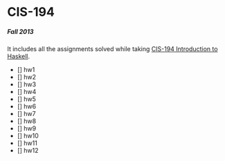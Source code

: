 # CIS-194
##### Fall 2013

It includes all the assignments solved while taking [CIS-194 Introduction to Haskell](https://www.cis.upenn.edu/~cis194/spring13/lectures.html).

- [] hw1
- [] hw2
- [] hw3
- [] hw4
- [] hw5
- [] hw6
- [] hw7
- [] hw8
- [] hw9
- [] hw10
- [] hw11
- [] hw12

